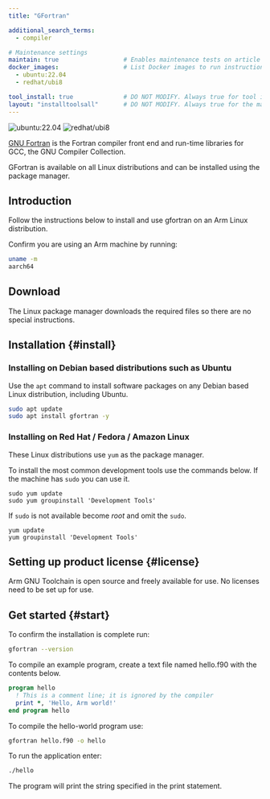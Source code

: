 ```yaml
---
title: "GFortran"

additional_search_terms:
  - compiler

# Maintenance settings
maintain: true                  # Enables maintenance tests on article
docker_images:                  # List Docker images to run instructions on
  - ubuntu:22.04
  - redhat/ubi8

tool_install: true              # DO NOT MODIFY. Always true for tool installs
layout: "installtoolsall"       # DO NOT MODIFY. Always true for the main page of tool installs
---
```


![ubuntu:22.04](https://img.shields.io/badge/ubuntu:22.04-passed-green) ![redhat/ubi8](https://img.shields.io/badge/redhat/ubi8-failed-red)

[GNU Fortran](https://gcc.gnu.org/fortran/) is the Fortran compiler front end and run-time libraries for GCC, the GNU Compiler Collection.

GFortran is available on all Linux distributions and can be installed using the package manager.

## Introduction

Follow the instructions below to install and use gfortran on an Arm Linux distribution.

Confirm you are using an Arm machine by running:

```bash { command_line="user@localhost | 2" }
uname -m
aarch64
```

## Download 

The Linux package manager downloads the required files so there are no special instructions.

## Installation {#install}

### Installing on Debian based distributions such as Ubuntu

Use the `apt` command to install software packages on any Debian based Linux distribution, including Ubuntu.

```bash { command_line="user@localhost", target="ubuntu:22.04" }
sudo apt update
sudo apt install gfortran -y
```

### Installing on Red Hat / Fedora / Amazon Linux

These Linux distributions use `yum` as the package manager. 

To install the most common development tools use the commands below. If the machine has `sudo` you can use it.

```console { target="redhat/ubi8" }
sudo yum update
sudo yum groupinstall 'Development Tools'
```

If `sudo` is not available become _root_ and omit the `sudo`.

```console { target="redhat/ubi8" }
yum update
yum groupinstall 'Development Tools'
```

## Setting up product license {#license}

Arm GNU Toolchain is open source and freely available for use. No licenses need to be set up for use.

## Get started {#start}

To confirm the installation is complete run:

```bash { command_line="user@localhost" }
gfortran --version
```

To compile an example program, create a text file named hello.f90 with the contents below.

```fortran { file_name="hello.f90" }
program hello
  ! This is a comment line; it is ignored by the compiler
  print *, 'Hello, Arm world!'
end program hello
```

To compile the hello-world program use:

```bash { command_line="user@localhost" }
gfortran hello.f90 -o hello
```

To run the application enter:

```bash { command_line="user@localhost" }
./hello
```

The program will print the string specified in the print statement.

